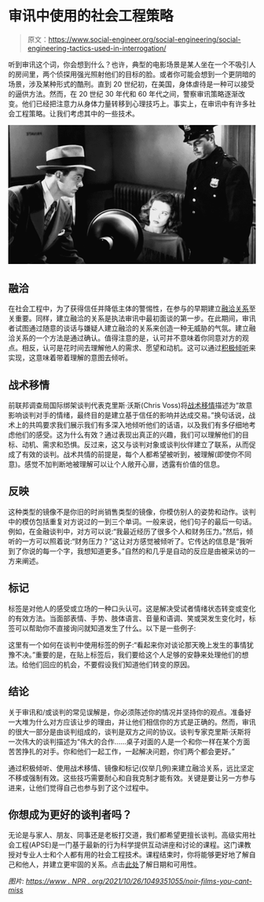 # 审讯中使用的社会工程策略

> 原文：<https://www.social-engineer.org/social-engineering/social-engineering-tactics-used-in-interrogation/>

听到审讯这个词，你会想到什么？也许，典型的电影场景是某人坐在一个不吸引人的房间里，两个侦探用强光照射他们的目标的脸。或者你可能会想到一个更阴暗的场景，涉及某种形式的酷刑。直到 20 世纪初，在美国，身体虐待是一种可以接受的逼供方法。然而，在 20 世纪 30 年代和 60 年代之间，警察审讯策略逐渐改变。他们已经把注意力从身体力量转移到心理技巧上。事实上，在审讯中有许多社会工程策略。让我们考虑其中的一些技术。

![Interrogation Tactics and Social Engineering](img/4928bd5b7c5e52864baa09afaf486e85.png)

## 融洽

在社会工程中，为了获得信任并降低主体的警惕性，在参与的早期建立[融洽关系](https://www.social-engineer.org/framework/psychological-principles/instant-rapport/)至关重要。同样，建立融洽的关系是执法审讯中最初面谈的第一步。在此期间，审讯者试图通过随意的谈话与嫌疑人建立融洽的关系来创造一种无威胁的气氛。建立融洽关系的一个方法是通过确认。值得注意的是，认可并不意味着你同意对方的观点。相反，认可是花时间去理解他人的需求、愿望和动机。这可以通过[积极倾听](https://www.social-engineer.org/social-engineering/active-listening-the-secret-to-any-successful-negotiation/)来实现，这意味着带着理解的意图去倾听。

## 战术移情

前联邦调查局国际绑架谈判代表克里斯·沃斯(Chris Voss)将[战术移情](https://www.masterclass.com/articles/how-to-use-tactical-empathy-to-negotiate)描述为“故意影响谈判对手的情绪，最终目的是建立基于信任的影响并达成交易。”换句话说，战术上的共鸣要求我们展示我们有多深入地倾听他们的话语，以及我们有多仔细地考虑他们的感受。这为什么有效？通过表现出真正的兴趣，我们可以理解他们的目标、动机、需求和恐惧。反过来，这又与谈判对象或谈判伙伴建立了联系，从而促成了有效的谈判。战术共情的前提是，每个人都希望被听到，被理解(即使你不同意)。感觉不加判断地被理解可以让个人敞开心扉，透露有价值的信息。

## 反映

这种类型的镜像不是你旧的时尚销售类型的镜像，你模仿别人的姿势和动作。谈判中的模仿包括重复对方说过的一到三个单词。一般来说，他们句子的最后一句话。例如，在金融谈判中，对方可以说:“我最近经历了很多个人和财务压力。”然后，倾听的一方可以照着说:“财务压力？”这让对方感觉被倾听了。它传达的信息是“我听到了你说的每一个字，我想知道更多。”自然的和几乎是自动的反应是由被采访的一方来阐述。

## 标记

标签是对他人的感受或立场的一种口头认可。这是解决受试者情绪状态转变或变化的有效方法。当面部表情、手势、肢体语言、音量和语调、笑或哭发生变化时，标签可以帮助你不直接询问就知道发生了什么。以下是一些例子:

这里有一个如何在谈判中使用标签的例子:“看起来你对谈论那天晚上发生的事情犹豫不决。”重要的是，在贴上标签后，我们要给这个人足够的安静来处理他们的想法。给他们回应的机会，不要假设我们知道他们转变的原因。

## 结论

关于审讯和/或谈判的常见误解是，你必须陈述你的情况并坚持你的观点。准备好一大堆为什么对方应该让步的理由，并让他们相信你的方式是正确的。然而，审讯的很大一部分是由谈判组成的，谈判是双方之间的协议。谈判专家克里斯·沃斯将一次伟大的谈判描述为“伟大的合作……桌子对面的人是一个和你一样在某个方面苦苦挣扎的对手。你和他们一起工作，一起解决问题，你们两个都会更好。”

通过积极倾听、使用战术移情、镜像和标记(仅举几例)来建立融洽关系，远比坚定不移或强制有效。这些技巧需要耐心和自我克制才能有效。关键是要让另一方参与进来，让他们觉得自己也参与到了这个过程中。

## 你想成为更好的谈判者吗？

无论是与家人、朋友、同事还是老板打交道，我们都希望更擅长谈判。高级实用社会工程(APSE)是一门基于最新的行为科学提供互动讲座和讨论的课程。这门课教授对专业人士和个人都有用的社会工程技术。课程结束时，你将能够更好地了解自己和他人，并建立更牢固的关系。点击[此处](https://www.social-engineer.com/product/advanced-practical-social-engineering/)了解日期和可用性。

*图片:
[https://www . NPR . org/2021/10/26/1049351055/noir-films-you-cant-miss](https://www.npr.org/2021/10/26/1049351055/noir-films-you-cant-miss)*